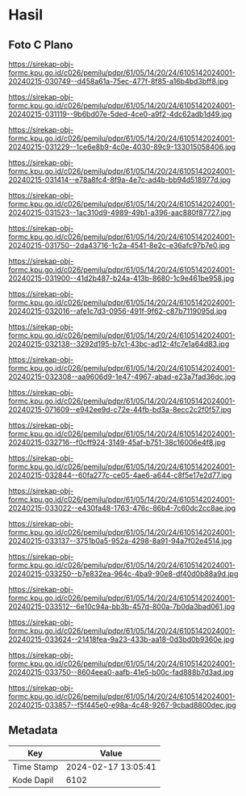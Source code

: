 # Hasil

## Foto C Plano

https://sirekap-obj-formc.kpu.go.id/c026/pemilu/pdpr/61/05/14/20/24/6105142024001-20240215-030749--d458a61a-75ec-477f-8f85-a16b4bd3bff8.jpg

https://sirekap-obj-formc.kpu.go.id/c026/pemilu/pdpr/61/05/14/20/24/6105142024001-20240215-031119--9b6bd07e-5ded-4ce0-a9f2-4dc62adb1d49.jpg

https://sirekap-obj-formc.kpu.go.id/c026/pemilu/pdpr/61/05/14/20/24/6105142024001-20240215-031229--1ce6e8b9-4c0e-4030-89c9-133015058406.jpg

https://sirekap-obj-formc.kpu.go.id/c026/pemilu/pdpr/61/05/14/20/24/6105142024001-20240215-031414--e78a8fc4-8f9a-4e7c-ad4b-bb94d518977d.jpg

https://sirekap-obj-formc.kpu.go.id/c026/pemilu/pdpr/61/05/14/20/24/6105142024001-20240215-031523--1ac310d9-4989-49b1-a396-aac880f87727.jpg

https://sirekap-obj-formc.kpu.go.id/c026/pemilu/pdpr/61/05/14/20/24/6105142024001-20240215-031750--2da43716-1c2a-4541-8e2c-e36afc97b7e0.jpg

https://sirekap-obj-formc.kpu.go.id/c026/pemilu/pdpr/61/05/14/20/24/6105142024001-20240215-031900--41d2b487-b24a-413b-8680-1c9e461be958.jpg

https://sirekap-obj-formc.kpu.go.id/c026/pemilu/pdpr/61/05/14/20/24/6105142024001-20240215-032016--afe1c7d3-0956-491f-9f62-c87b7119095d.jpg

https://sirekap-obj-formc.kpu.go.id/c026/pemilu/pdpr/61/05/14/20/24/6105142024001-20240215-032138--3292d195-b7c1-43bc-ad12-4fc7e1a64d83.jpg

https://sirekap-obj-formc.kpu.go.id/c026/pemilu/pdpr/61/05/14/20/24/6105142024001-20240215-032308--aa9606d9-1e47-4967-abad-e23a7fad36dc.jpg

https://sirekap-obj-formc.kpu.go.id/c026/pemilu/pdpr/61/05/14/20/24/6105142024001-20240215-071609--e942ee9d-c72e-44fb-bd3a-8ecc2c2f0f57.jpg

https://sirekap-obj-formc.kpu.go.id/c026/pemilu/pdpr/61/05/14/20/24/6105142024001-20240215-032716--f0cff924-3149-45af-b751-38c16006e4f8.jpg

https://sirekap-obj-formc.kpu.go.id/c026/pemilu/pdpr/61/05/14/20/24/6105142024001-20240215-032844--60fa277c-ce05-4ae6-a644-c8f5e17e2d77.jpg

https://sirekap-obj-formc.kpu.go.id/c026/pemilu/pdpr/61/05/14/20/24/6105142024001-20240215-033022--e430fa48-1763-476c-86b4-7c60dc2cc8ae.jpg

https://sirekap-obj-formc.kpu.go.id/c026/pemilu/pdpr/61/05/14/20/24/6105142024001-20240215-033137--3751b0a5-952a-4298-8a91-94a7f02e4514.jpg

https://sirekap-obj-formc.kpu.go.id/c026/pemilu/pdpr/61/05/14/20/24/6105142024001-20240215-033250--b7e832ea-964c-4ba9-90e8-df40d0b88a9d.jpg

https://sirekap-obj-formc.kpu.go.id/c026/pemilu/pdpr/61/05/14/20/24/6105142024001-20240215-033512--6e10c94a-bb3b-457d-800a-7b0da3bad061.jpg

https://sirekap-obj-formc.kpu.go.id/c026/pemilu/pdpr/61/05/14/20/24/6105142024001-20240215-033624--21418fea-9a23-433b-aa18-0d3bd0b9360e.jpg

https://sirekap-obj-formc.kpu.go.id/c026/pemilu/pdpr/61/05/14/20/24/6105142024001-20240215-033750--8604eea0-aafb-41e5-b00c-fad888b7d3ad.jpg

https://sirekap-obj-formc.kpu.go.id/c026/pemilu/pdpr/61/05/14/20/24/6105142024001-20240215-033857--f5f445e0-e98a-4c48-9267-9cbad8800dec.jpg


## Metadata

| Key        | Value               |
| ---------- | ------------------- |
| Time Stamp | 2024-02-17 13:05:41 |
| Kode Dapil | 6102                |



